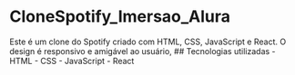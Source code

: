 # CloneSpotify_Imersao_Alura
Este é um clone do Spotify criado com HTML, CSS, JavaScript e React. O design é responsivo e amigável ao usuário,  ## Tecnologias utilizadas  - HTML - CSS - JavaScript - React
